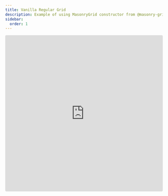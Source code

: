 ```yaml
---
title: Vanilla Regular Grid
description: Example of using MasonryGrid constructor from @masonry-grid/vanilla
sidebar:
  order: 1
---
```


<iframe
  src="https://stackblitz.com/github/TrigenSoftware/masonry-grid/tree/main/examples/vanilla-regular?embed=1&file=main.js&view=preview"
  style="width: 100%; height: 500px; border: 0; border-radius: 4px; overflow: hidden;"
  title="Masonry Grid - Vanilla Regular Example"
  allow="accelerometer; ambient-light-sensor; camera; encrypted-media; geolocation; gyroscope; hid; microphone; midi; payment; usb; vr; xr-spatial-tracking"
  sandbox="allow-forms allow-modals allow-popups allow-presentation allow-same-origin allow-scripts"
></iframe>
